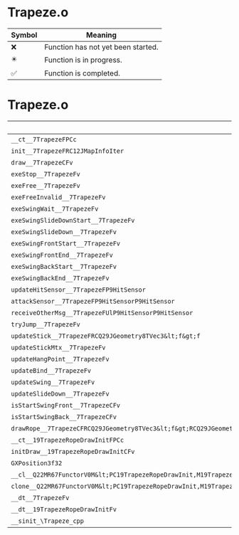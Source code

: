 # Trapeze.o
| Symbol | Meaning 
| ------------- | ------------- 
| :x: | Function has not yet been started. 
| :eight_pointed_black_star: | Function is in progress. 
| :white_check_mark: | Function is completed. 


# Trapeze.o
| Symbol | Decompiled? |
| ------------- | ------------- |
| `__ct__7TrapezeFPCc` | :x: |
| `init__7TrapezeFRC12JMapInfoIter` | :x: |
| `draw__7TrapezeCFv` | :x: |
| `exeStop__7TrapezeFv` | :x: |
| `exeFree__7TrapezeFv` | :x: |
| `exeFreeInvalid__7TrapezeFv` | :x: |
| `exeSwingWait__7TrapezeFv` | :x: |
| `exeSwingSlideDownStart__7TrapezeFv` | :x: |
| `exeSwingSlideDown__7TrapezeFv` | :x: |
| `exeSwingFrontStart__7TrapezeFv` | :x: |
| `exeSwingFrontEnd__7TrapezeFv` | :x: |
| `exeSwingBackStart__7TrapezeFv` | :x: |
| `exeSwingBackEnd__7TrapezeFv` | :x: |
| `updateHitSensor__7TrapezeFP9HitSensor` | :x: |
| `attackSensor__7TrapezeFP9HitSensorP9HitSensor` | :x: |
| `receiveOtherMsg__7TrapezeFUlP9HitSensorP9HitSensor` | :x: |
| `tryJump__7TrapezeFv` | :x: |
| `updateStick__7TrapezeFRCQ29JGeometry8TVec3&lt;f&gt;f` | :x: |
| `updateStickMtx__7TrapezeFv` | :x: |
| `updateHangPoint__7TrapezeFv` | :x: |
| `updateBind__7TrapezeFv` | :x: |
| `updateSwing__7TrapezeFv` | :x: |
| `updateSlideDown__7TrapezeFv` | :x: |
| `isStartSwingFront__7TrapezeCFv` | :x: |
| `isStartSwingBack__7TrapezeCFv` | :x: |
| `drawRope__7TrapezeCFRCQ29JGeometry8TVec3&lt;f&gt;RCQ29JGeometry8TVec3&lt;f&gt;RCQ29JGeometry8TVec3&lt;f&gt;RCQ29JGeometry8TVec3&lt;f&gt;ff` | :x: |
| `__ct__19TrapezeRopeDrawInitFPCc` | :x: |
| `initDraw__19TrapezeRopeDrawInitCFv` | :x: |
| `GXPosition3f32` | :x: |
| `__cl__Q22MR67FunctorV0M&lt;PC19TrapezeRopeDrawInit,M19TrapezeRopeDrawInitFPCvPCv_v&gt;CFv` | :x: |
| `clone__Q22MR67FunctorV0M&lt;PC19TrapezeRopeDrawInit,M19TrapezeRopeDrawInitFPCvPCv_v&gt;CFP7JKRHeap` | :x: |
| `__dt__7TrapezeFv` | :x: |
| `__dt__19TrapezeRopeDrawInitFv` | :x: |
| `__sinit_\Trapeze_cpp` | :x: |
